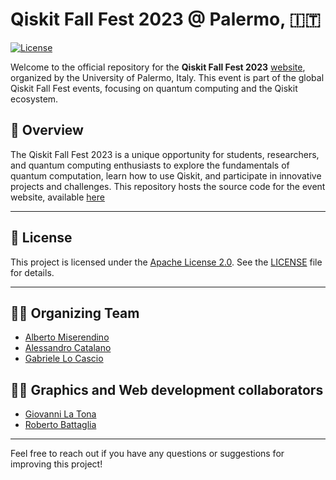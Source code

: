 # Qiskit Fall Fest 2023 @ Palermo, 🇮🇹

[![License](https://img.shields.io/badge/license-Apache%202.0-blue.svg)](https://opensource.org/license/apache-2-0)

Welcome to the official repository for the **Qiskit Fall Fest 2023** [website](https://qiskitfallfest23-unipa.github.io/), organized by the University of Palermo, Italy. 
This event is part of the global Qiskit Fall Fest events, focusing on quantum computing and the Qiskit ecosystem.

## 🌟 **Overview**

The Qiskit Fall Fest 2023 is a unique opportunity for students, researchers, and quantum computing enthusiasts to explore the fundamentals of quantum computation, learn how to use Qiskit, and participate in innovative projects and challenges.
This repository hosts the source code for the event website, available [here](https://qiskitfallfest23-unipa.github.io/)

---

## 📜 **License**

This project is licensed under the [Apache License 2.0](https://opensource.org/license/apache-2-0).
See the [LICENSE](LICENSE) file for details.

---

## 🧑‍💻 **Organizing Team**

- [Alberto Miserendino](https://github.com/AlbertoMiserendino)
- [Alessandro Catalano](https://github.com/AlessandroCatalano98)
- [Gabriele Lo Cascio](https://github.com/Gabro29)

## 🧑‍💻 **Graphics and Web development collaborators**
- [Giovanni La Tona](https://www.instagram.com/noxil_art/)
- [Roberto Battaglia](https://github.com/robertobatts)

---

Feel free to reach out if you have any questions or suggestions for improving this project!
